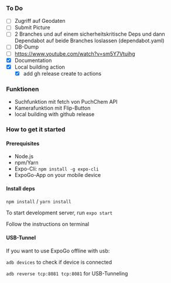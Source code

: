 ### To Do
- [ ] Zugriff auf Geodaten
- [ ] Submit Picture
- [ ] 2 Branches und auf einem sicherheitskritische Deps und dann Dependabot auf beide Branches loslassen (dependabot.yaml)
- [ ] DB-Dump
- [ ] https://www.youtube.com/watch?v=sm5Y7Vtuihg
- [x] Documentation
- [x] Local building action
    - [x] add gh release create to actions

### Funktionen
- Suchfunktion mit fetch von PuchChem API
- Kamerafunktion mit Flip-Button
- local building with github release

### How to get it started

#### Prerequisites
- Node.js
- npm/Yarn
- Expo-Cli: `npm install -g expo-cli`
- ExpoGo-App on your mobile device
#### Install deps
`npm install` / `yarn install`


To start development server, run `expo start`

Follow the instructions on terminal

#### USB-Tunnel
If you want to use ExpoGo offline with usb:

`adb devices` to check if device is connected

`adb reverse tcp:8081 tcp:8081` for USB-Tunneling 
